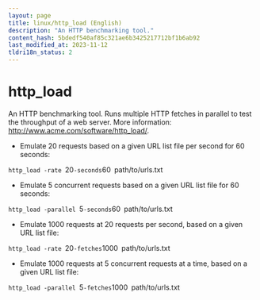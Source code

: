 ```yaml
---
layout: page
title: linux/http_load (English)
description: "An HTTP benchmarking tool."
content_hash: 5bdedf540af85c321ae6b3425217712bf1b6ab92
last_modified_at: 2023-11-12
tldri18n_status: 2
---
```

# http_load

An HTTP benchmarking tool.
Runs multiple HTTP fetches in parallel to test the throughput of a web server.
More information: <http://www.acme.com/software/http_load/>.

- Emulate 20 requests based on a given URL list file per second for 60 seconds:

`http_load -rate `<span class="tldr-var badge badge-pill bg-dark-lm bg-white-dm text-white-lm text-dark-dm font-weight-bold">20</span>` -seconds `<span class="tldr-var badge badge-pill bg-dark-lm bg-white-dm text-white-lm text-dark-dm font-weight-bold">60</span>` `<span class="tldr-var badge badge-pill bg-dark-lm bg-white-dm text-white-lm text-dark-dm font-weight-bold">path/to/urls.txt</span>

- Emulate 5 concurrent requests based on a given URL list file for 60 seconds:

`http_load -parallel `<span class="tldr-var badge badge-pill bg-dark-lm bg-white-dm text-white-lm text-dark-dm font-weight-bold">5</span>` -seconds `<span class="tldr-var badge badge-pill bg-dark-lm bg-white-dm text-white-lm text-dark-dm font-weight-bold">60</span>` `<span class="tldr-var badge badge-pill bg-dark-lm bg-white-dm text-white-lm text-dark-dm font-weight-bold">path/to/urls.txt</span>

- Emulate 1000 requests at 20 requests per second, based on a given URL list file:

`http_load -rate `<span class="tldr-var badge badge-pill bg-dark-lm bg-white-dm text-white-lm text-dark-dm font-weight-bold">20</span>` -fetches `<span class="tldr-var badge badge-pill bg-dark-lm bg-white-dm text-white-lm text-dark-dm font-weight-bold">1000</span>` `<span class="tldr-var badge badge-pill bg-dark-lm bg-white-dm text-white-lm text-dark-dm font-weight-bold">path/to/urls.txt</span>

- Emulate 1000 requests at 5 concurrent requests at a time, based on a given URL list file:

`http_load -parallel `<span class="tldr-var badge badge-pill bg-dark-lm bg-white-dm text-white-lm text-dark-dm font-weight-bold">5</span>` -fetches `<span class="tldr-var badge badge-pill bg-dark-lm bg-white-dm text-white-lm text-dark-dm font-weight-bold">1000</span>` `<span class="tldr-var badge badge-pill bg-dark-lm bg-white-dm text-white-lm text-dark-dm font-weight-bold">path/to/urls.txt</span>
